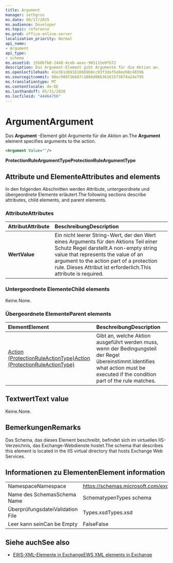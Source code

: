 ```yaml
---
title: Argument
manager: sethgros
ms.date: 09/17/2015
ms.audience: Developer
ms.topic: reference
ms.prod: office-online-server
localization_priority: Normal
api_name:
- Argument
api_type:
- schema
ms.assetid: 15b0bfb8-2448-4ceb-aeac-965115e0fb72
description: Das Argument-Element gibt Argumente für die Aktion an.
ms.openlocfilehash: 41e3b1d891610669b0cc93f3daf6e8ee98c48396
ms.sourcegitcommit: 88ec988f2bb67c1866d06b361615f3674a24e795
ms.translationtype: MT
ms.contentlocale: de-DE
ms.lasthandoff: 05/31/2020
ms.locfileid: "44464756"
---
```

# <a name="argument"></a><span data-ttu-id="4c941-103">Argument</span><span class="sxs-lookup"><span data-stu-id="4c941-103">Argument</span></span>

<span data-ttu-id="4c941-104">Das **Argument** -Element gibt Argumente für die Aktion an.</span><span class="sxs-lookup"><span data-stu-id="4c941-104">The **Argument** element specifies arguments to the action.</span></span> 
  
```xml
<Argument Value=""/>
```

 <span data-ttu-id="4c941-105">**ProtectionRuleArgumentType**</span><span class="sxs-lookup"><span data-stu-id="4c941-105">**ProtectionRuleArgumentType**</span></span>
## <a name="attributes-and-elements"></a><span data-ttu-id="4c941-106">Attribute und Elemente</span><span class="sxs-lookup"><span data-stu-id="4c941-106">Attributes and elements</span></span>

<span data-ttu-id="4c941-107">In den folgenden Abschnitten werden Attribute, untergeordnete und übergeordnete Elemente erläutert.</span><span class="sxs-lookup"><span data-stu-id="4c941-107">The following sections describe attributes, child elements, and parent elements.</span></span>
  
### <a name="attributes"></a><span data-ttu-id="4c941-108">Attribute</span><span class="sxs-lookup"><span data-stu-id="4c941-108">Attributes</span></span>

|<span data-ttu-id="4c941-109">**Attribut**</span><span class="sxs-lookup"><span data-stu-id="4c941-109">**Attribute**</span></span>|<span data-ttu-id="4c941-110">**Beschreibung**</span><span class="sxs-lookup"><span data-stu-id="4c941-110">**Description**</span></span>|
|:-----|:-----|
|<span data-ttu-id="4c941-111">**Wert**</span><span class="sxs-lookup"><span data-stu-id="4c941-111">**Value**</span></span> <br/> |<span data-ttu-id="4c941-112">Ein nicht leerer String-Wert, der den Wert eines Arguments für den Aktions Teil einer Schutz Regel darstellt.</span><span class="sxs-lookup"><span data-stu-id="4c941-112">A non-empty string value that represents the value of an argument to the action part of a protection rule.</span></span> <span data-ttu-id="4c941-113">Dieses Attribut ist erforderlich.</span><span class="sxs-lookup"><span data-stu-id="4c941-113">This attribute is required.</span></span>  <br/> |
   
### <a name="child-elements"></a><span data-ttu-id="4c941-114">Untergeordnete Elemente</span><span class="sxs-lookup"><span data-stu-id="4c941-114">Child elements</span></span>

<span data-ttu-id="4c941-115">Keine.</span><span class="sxs-lookup"><span data-stu-id="4c941-115">None.</span></span>
  
### <a name="parent-elements"></a><span data-ttu-id="4c941-116">Übergeordnete Elemente</span><span class="sxs-lookup"><span data-stu-id="4c941-116">Parent elements</span></span>

|<span data-ttu-id="4c941-117">**Element**</span><span class="sxs-lookup"><span data-stu-id="4c941-117">**Element**</span></span>|<span data-ttu-id="4c941-118">**Beschreibung**</span><span class="sxs-lookup"><span data-stu-id="4c941-118">**Description**</span></span>|
|:-----|:-----|
|[<span data-ttu-id="4c941-119">Action (ProtectionRuleActionType)</span><span class="sxs-lookup"><span data-stu-id="4c941-119">Action (ProtectionRuleActionType)</span></span>](action-protectionruleactiontype.md) <br/> |<span data-ttu-id="4c941-120">Gibt an, welche Aktion ausgeführt werden muss, wenn der Bedingungsteil der Regel übereinstimmt.</span><span class="sxs-lookup"><span data-stu-id="4c941-120">Identifies what action must be executed if the condition part of the rule matches.</span></span>  <br/> |
   
## <a name="text-value"></a><span data-ttu-id="4c941-121">Textwert</span><span class="sxs-lookup"><span data-stu-id="4c941-121">Text value</span></span>

<span data-ttu-id="4c941-122">Keine.</span><span class="sxs-lookup"><span data-stu-id="4c941-122">None.</span></span>
  
## <a name="remarks"></a><span data-ttu-id="4c941-123">Bemerkungen</span><span class="sxs-lookup"><span data-stu-id="4c941-123">Remarks</span></span>

<span data-ttu-id="4c941-124">Das Schema, das dieses Element beschreibt, befindet sich im virtuellen IIS-Verzeichnis, das Exchange-Webdienste hostet.</span><span class="sxs-lookup"><span data-stu-id="4c941-124">The schema that describes this element is located in the IIS virtual directory that hosts Exchange Web Services.</span></span>
  
## <a name="element-information"></a><span data-ttu-id="4c941-125">Informationen zu Elementen</span><span class="sxs-lookup"><span data-stu-id="4c941-125">Element information</span></span>

|||
|:-----|:-----|
|<span data-ttu-id="4c941-126">Namespace</span><span class="sxs-lookup"><span data-stu-id="4c941-126">Namespace</span></span>  <br/> |https://schemas.microsoft.com/exchange/services/2006/types  <br/> |
|<span data-ttu-id="4c941-127">Name des Schemas</span><span class="sxs-lookup"><span data-stu-id="4c941-127">Schema Name</span></span>  <br/> |<span data-ttu-id="4c941-128">Schematypen</span><span class="sxs-lookup"><span data-stu-id="4c941-128">Types schema</span></span>  <br/> |
|<span data-ttu-id="4c941-129">Überprüfungsdatei</span><span class="sxs-lookup"><span data-stu-id="4c941-129">Validation File</span></span>  <br/> |<span data-ttu-id="4c941-130">Types.xsd</span><span class="sxs-lookup"><span data-stu-id="4c941-130">Types.xsd</span></span>  <br/> |
|<span data-ttu-id="4c941-131">Leer kann sein</span><span class="sxs-lookup"><span data-stu-id="4c941-131">Can be Empty</span></span>  <br/> |<span data-ttu-id="4c941-132">False</span><span class="sxs-lookup"><span data-stu-id="4c941-132">False</span></span>  <br/> |
   
## <a name="see-also"></a><span data-ttu-id="4c941-133">Siehe auch</span><span class="sxs-lookup"><span data-stu-id="4c941-133">See also</span></span>

- [<span data-ttu-id="4c941-134">EWS-XML-Elemente in Exchange</span><span class="sxs-lookup"><span data-stu-id="4c941-134">EWS XML elements in Exchange</span></span>](ews-xml-elements-in-exchange.md)

